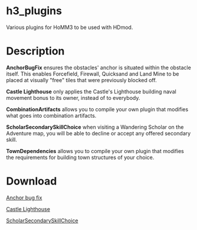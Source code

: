 # h3_plugins
Various plugins for HoMM3 to be used with HDmod.

# Description
**AnchorBugFix** ensures the obstacles' anchor is situated within the obstacle itself. This enables Forcefield, Firewall, Quicksand and Land Mine to be placed at visually "free" tiles that were previously blocked off.

**Castle Lighthouse** only applies the Castle's Lighthouse building naval movement bonus to its owner, instead of to everybody.

**CombinationArtifacts** allows you to compile your own plugin that modifies what goes into combination artifacts.

**ScholarSecondarySkillChoice** when visiting a Wandering Scholar on the Adventure map, you will be able to decline or accept any offered secondary skill.

**TownDependencies** allows you to compile your own plugin that modifies the requirements for building town structures of your choice.

# Download
[Anchor bug fix](https://github.com/RoseKavalier/h3_plugins/blob/master/Release/AnchorBugFix.dll)

[Castle Lighthouse](https://github.com/RoseKavalier/h3_plugins/blob/master/Release/Castle_lighthouse.dll)

[ScholarSecondarySkillChoice](https://github.com/RoseKavalier/h3_plugins/blob/master/Release/Scholar_SecondarySkill_Choice.dll)
